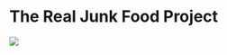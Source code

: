 # The Real Junk Food Project

![](http://www.pacnvac.co.uk/wp-content/uploads/2017/07/logo_280x280.png)
